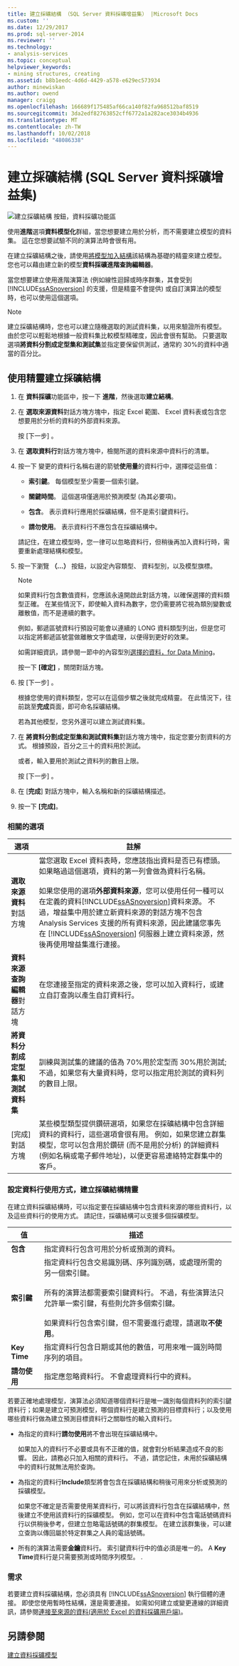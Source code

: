 ```yaml
---
title: 建立採礦結構 （SQL Server 資料採礦增益集） |Microsoft Docs
ms.custom: ''
ms.date: 12/29/2017
ms.prod: sql-server-2014
ms.reviewer: ''
ms.technology:
- analysis-services
ms.topic: conceptual
helpviewer_keywords:
- mining structures, creating
ms.assetid: b8b1eedc-4d6d-4429-a578-e629ec573934
author: minewiskan
ms.author: owend
manager: craigg
ms.openlocfilehash: 166689f175485af66ca140f82fa968512baf8519
ms.sourcegitcommit: 3da2edf82763852cff6772a1a282ace3034b4936
ms.translationtype: MT
ms.contentlocale: zh-TW
ms.lasthandoff: 10/02/2018
ms.locfileid: "48086338"
---
```

# <a name="create-mining-structure-sql-server-data-mining-add-ins"></a>建立採礦結構 (SQL Server 資料採礦增益集)
  ![建立採礦結構 按鈕，資料採礦功能區](media/dmc-createstruct.gif "Create Mining Structure] 按鈕，[資料採礦功能區")  
  
 使用**進階**選項**資料模型化**群組，當您想要建立用於分析，而不需要建立模型的資料集。 這在您想要試驗不同的演算法時會很有用。  
  
 在建立採礦結構之後，請使用[將模型加入結構](add-model-to-structure-data-mining-add-ins-for-excel.md)該結構為基礎的精靈來建立模型。 您也可以藉由建立新的模型**資料採礦進階查詢編輯器**。  
  
 當您想要建立使用進階演算法 (例如線性迴歸或時序群集，其會受到 [!INCLUDE[ssASnoversion](../includes/ssasnoversion-md.md)] 的支援，但是精靈不會提供) 或自訂演算法的模型時，也可以使用這個選項。  
  
> [!NOTE]  
>  建立採礦結構時，您也可以建立隨機選取的測試資料集，以用來驗證所有模型。 由於您可以輕鬆地根據一般資料集比較模型精確度，因此會很有幫助。 只要選取選項**將資料分割成定型集和測試集**並指定要保留供測試，通常約 30%的資料中適當的百分比。  
  
## <a name="use-the-wizard-to-create-a-mining-structure"></a>使用精靈建立採礦結構  
  
1.  在 **資料採礦**功能區中，按一下 **進階**，然後選取**建立結構**。  
  
2.  在 **選取來源資料**對話方塊方塊中，指定 Excel 範圍、 Excel 資料表或包含您想要用於分析的資料的外部資料來源。  
  
     按 [下一步] 。  
  
3.  在 **選取資料行**對話方塊方塊中，檢閱所選的資料來源中資料行的清單。  
  
4.  按一下 變更的資料行名稱右邊的箭號**使用量**的資料行中，選擇從這些值：  
  
    -   **索引鍵**。 每個模型至少需要一個索引鍵。  
  
    -   **關鍵時間**。 這個選項僅適用於預測模型 (為其必要項)。  
  
    -   **包含**。 表示資料行應用於採礦結構，但不是索引鍵資料行。  
  
    -   **請勿使用**。 表示資料行不應包含在採礦結構中。  
  
     請記住，在建立模型時，您一律可以忽略資料行，但稍後再加入資料行時，需要重新處理結構和模型。  
  
5.  按一下瀏覽 **（...）** 按鈕，以設定內容類型、 資料型別，以及模型旗標。  
  
    > [!NOTE]  
    >  如果資料行包含數值資料，您應該永遠開啟此對話方塊，以確保選擇的資料類型正確。 在某些情況下，即使輸入資料為數字，您仍需要將它視為類別變數或離散值，而不是連續的數字。  
    >   
    >  例如，郵遞區號資料行預設可能會以連續的 LONG 資料類型列出，但是您可以指定將郵遞區號當做離散文字值處理，以便得到更好的效果。  
    >   
    >  如需詳細資訊，請參閱一節中的內容型別[選擇的資料，for Data Mining](choosing-data-for-data-mining.md)。  
  
     按一下 **[確定]** ，關閉對話方塊。  
  
6.  按 [下一步] 。  
  
     根據您使用的資料類型，您可以在這個步驟之後就完成精靈。 在此情況下，往前跳至**完成**頁面，即可命名採礦結構。  
  
     若為其他模型，您另外還可以建立測試資料集。  
  
7.  在 **將資料分割成定型集和測試資料集**對話方塊方塊中，指定您要分割資料的方式。 根據預設，百分之三十的資料用於測試。  
  
     或者，輸入要用於測試之資料列的數目上限。  
  
     按 [下一步] 。  
  
8.  在 [**完成**] 對話方塊中，輸入名稱和新的採礦結構描述。  
  
9. 按一下 **[完成]**。  
  
### <a name="related-options"></a>相關的選項  
  
|選項|註解|  
|------------|--------------|  
|**選取來源資料**對話方塊|當您選取 Excel 資料表時，您應該指出資料是否已有標頭。 如果略過這個選項，資料的第一列會做為資料行名稱。<br /><br /> 如果您使用的選項**外部資料來源**，您可以使用任何一種可以在定義的資料[!INCLUDE[ssASnoversion](../includes/ssasnoversion-md.md)]資料來源。 不過，增益集中用於建立新資料來源的對話方塊不包含 Analysis Services 支援的所有資料來源，因此建議您事先在 [!INCLUDE[ssASnoversion](../includes/ssasnoversion-md.md)] 伺服器上建立資料來源，然後再使用增益集進行連接。|  
|**資料來源查詢編輯器**對話方塊|在您連接至指定的資料來源之後，您可以加入資料行，或建立自訂查詢以產生自訂資料行。|  
|**將資料分割成定型集和測試資料集**|訓練與測試集的建議的值為 70%用於定型而 30%用於測試;不過，如果您有大量資料時，您可以指定用於測試的資料列的數目上限。|  
|[完成] 對話方塊|某些模型類型提供鑽研選項，如果您在採礦結構中包含詳細資料的資料行，這些選項會很有用。 例如，如果您建立群集模型，您可以包含用於鑽研 (而不是用於分析) 的詳細資料 (例如名稱或電子郵件地址)，以便更容易連絡特定群集中的客戶。|  
  
###  <a name="Bkmk_strctcolumn"></a> 設定資料行使用方式，建立採礦結構精靈  
 在建立資料採礦結構時，可以指定要在採礦結構中包含資料來源的哪些資料行，以及這些資料行的使用方式。 請記住，採礦結構可以支援多個採礦模型。  
  
|值|描述|  
|------------|-----------------|  
|**包含**|指定資料行包含可用於分析或預測的資料。|  
|**索引鍵**|指定資料行包含交易識別碼、序列識別碼，或處理所需的另一個索引鍵。<br /><br /> 所有的演算法都需要索引鍵資料行。 不過，有些演算法只允許單一索引鍵，有些則允許多個索引鍵。<br /><br /> 如果資料行包含索引鍵，但不需要進行處理，請選取**不使用**。|  
|**Key Time**|指定資料行包含日期或其他的數值，可用來唯一識別時間序列的項目。|  
|**請勿使用**|指定應忽略資料行。 不會處理資料行中的資料。|  
  
 若要正確地處理模型，演算法必須知道哪個資料行是唯一識別每個資料列的索引鍵資料行；如果是建立可預測模型，哪個資料行是建立預測的目標資料行；以及使用哪些資料行做為建立預測目標資料行之關聯性的輸入資料行。  
  
-   為指定的資料行**請勿使用**將不會出現在採礦結構中。  
  
     如果加入的資料行不必要或具有不正確的值，就會對分析結果造成不良的影響。 因此，請務必只加入相關的資料行。 不過，請您記住，未用於採礦結構中的資料行就無法用於查詢。  
  
-   為指定的資料行**Include**類型將會包含在採礦結構和稍後可用來分析或預測的採礦模型。  
  
     如果您不確定是否需要使用某資料行，可以將該資料行包含在採礦結構中，然後建立不使用該資料行的採礦模型。 例如，您可以在資料中包含電話號碼資料行以供稍後參考，但建立忽略電話號碼的群集模型。 在建立該群集後，可以建立查詢以傳回屬於特定群集之人員的電話號碼。  
  
-   所有的演算法需要**金鑰**資料行。 索引鍵資料行中的值必須是唯一的。 A **Key Time**資料行是只需要預測或時間序列模型。 .  
  
### <a name="requirements"></a>需求  
 若要建立資料採礦結構，您必須具有 [!INCLUDE[ssASnoversion](../includes/ssasnoversion-md.md)] 執行個體的連接。 即使您使用暫時性結構，還是需要連接。 如需如何建立或變更連線的詳細資訊，請參閱[連接至來源的資料&#40;適用於 Excel 的資料採礦用戶端&#41;](connect-to-source-data-data-mining-client-for-excel.md)。  
  
## <a name="see-also"></a>另請參閱  
 [建立資料採礦模型](creating-a-data-mining-model.md)  
  
  
